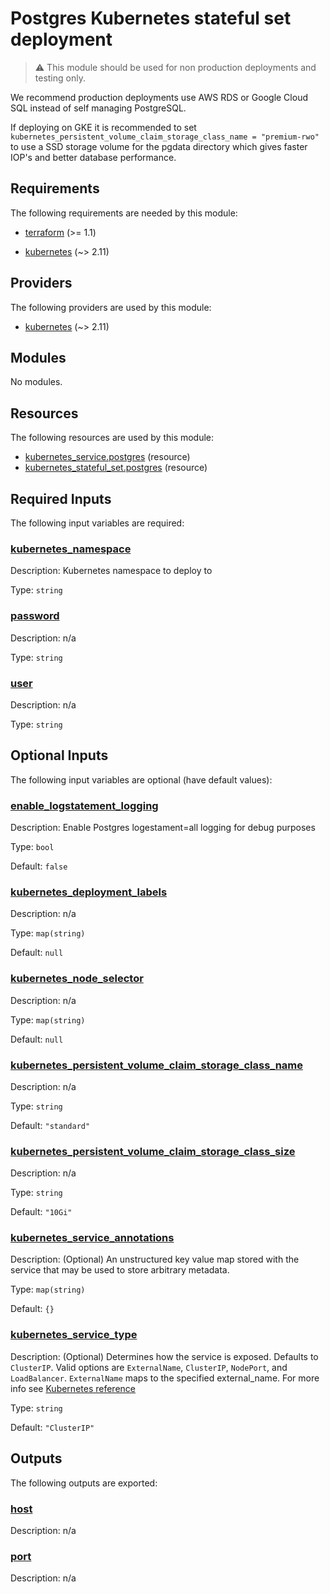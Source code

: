 <!-- BEGIN_TF_DOCS -->
# Postgres Kubernetes stateful set deployment

> :warning: This module should be used for non production deployments and testing only.

We recommend production deployments use AWS RDS or Google Cloud SQL instead of self managing PostgreSQL.

If deploying on GKE it is recommended to set `kubernetes_persistent_volume_claim_storage_class_name = "premium-rwo"` to use a SSD storage volume for the pgdata directory which gives faster IOP's and better database performance.

## Requirements

The following requirements are needed by this module:

- <a name="requirement_terraform"></a> [terraform](#requirement\_terraform) (>= 1.1)

- <a name="requirement_kubernetes"></a> [kubernetes](#requirement\_kubernetes) (~> 2.11)

## Providers

The following providers are used by this module:

- <a name="provider_kubernetes"></a> [kubernetes](#provider\_kubernetes) (~> 2.11)

## Modules

No modules.

## Resources

The following resources are used by this module:

- [kubernetes_service.postgres](https://registry.terraform.io/providers/hashicorp/kubernetes/latest/docs/resources/service) (resource)
- [kubernetes_stateful_set.postgres](https://registry.terraform.io/providers/hashicorp/kubernetes/latest/docs/resources/stateful_set) (resource)

## Required Inputs

The following input variables are required:

### <a name="input_kubernetes_namespace"></a> [kubernetes\_namespace](#input\_kubernetes\_namespace)

Description: Kubernetes namespace to deploy to

Type: `string`

### <a name="input_password"></a> [password](#input\_password)

Description: n/a

Type: `string`

### <a name="input_user"></a> [user](#input\_user)

Description: n/a

Type: `string`

## Optional Inputs

The following input variables are optional (have default values):

### <a name="input_enable_logstatement_logging"></a> [enable\_logstatement\_logging](#input\_enable\_logstatement\_logging)

Description: Enable Postgres logestament=all logging for debug purposes

Type: `bool`

Default: `false`

### <a name="input_kubernetes_deployment_labels"></a> [kubernetes\_deployment\_labels](#input\_kubernetes\_deployment\_labels)

Description: n/a

Type: `map(string)`

Default: `null`

### <a name="input_kubernetes_node_selector"></a> [kubernetes\_node\_selector](#input\_kubernetes\_node\_selector)

Description: n/a

Type: `map(string)`

Default: `null`

### <a name="input_kubernetes_persistent_volume_claim_storage_class_name"></a> [kubernetes\_persistent\_volume\_claim\_storage\_class\_name](#input\_kubernetes\_persistent\_volume\_claim\_storage\_class\_name)

Description: n/a

Type: `string`

Default: `"standard"`

### <a name="input_kubernetes_persistent_volume_claim_storage_class_size"></a> [kubernetes\_persistent\_volume\_claim\_storage\_class\_size](#input\_kubernetes\_persistent\_volume\_claim\_storage\_class\_size)

Description: n/a

Type: `string`

Default: `"10Gi"`

### <a name="input_kubernetes_service_annotations"></a> [kubernetes\_service\_annotations](#input\_kubernetes\_service\_annotations)

Description: (Optional) An unstructured key value map stored with the service that may be used to store arbitrary metadata.

Type: `map(string)`

Default: `{}`

### <a name="input_kubernetes_service_type"></a> [kubernetes\_service\_type](#input\_kubernetes\_service\_type)

Description: (Optional) Determines how the service is exposed. Defaults to `ClusterIP`. Valid options are `ExternalName`, `ClusterIP`, `NodePort`, and `LoadBalancer`. `ExternalName` maps to the specified external\_name. For more info see [ Kubernetes reference](http://kubernetes.io/docs/user-guide/services#overview)

Type: `string`

Default: `"ClusterIP"`

## Outputs

The following outputs are exported:

### <a name="output_host"></a> [host](#output\_host)

Description: n/a

### <a name="output_port"></a> [port](#output\_port)

Description: n/a
<!-- END_TF_DOCS -->